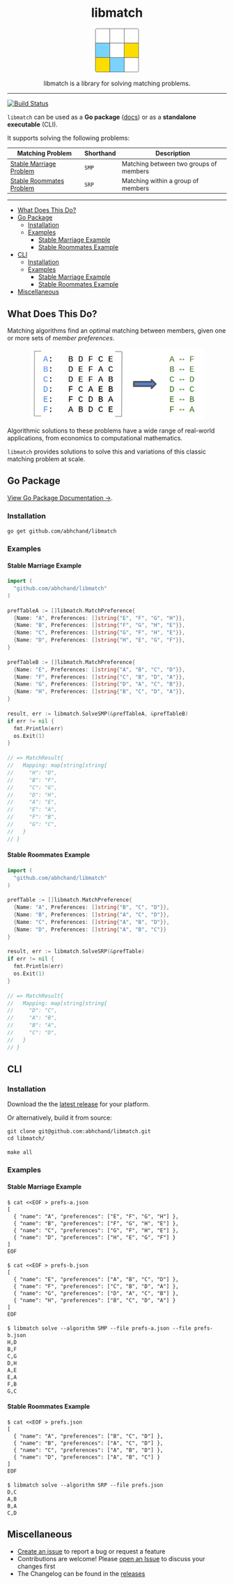 <div align="center">
  <h1>libmatch</h1>

  <a href="https://github.com/abhchand/libmatch">
    <img
      width="100"
      alt="libmatch"
      src="https://raw.githubusercontent.com/abhchand/libmatch/master/meta/logo.png"
    />
  </a>

  <p>libmatch is a library for solving matching problems.</p>
</div>

---

[![Build Status][ci-badge]][ci]

`libmatch` can be used as a **Go package** ([docs](https://pkg.go.dev/github.com/abhchand/libmatch)) or as a **standalone executable** (CLI).

It supports solving the following problems:

| Matching Problem | Shorthand | Description |
|---|---|---|
| [Stable Marriage Problem](https://en.wikipedia.org/wiki/Stable_marriage_problem) | `SMP` | Matching between two groups of members |
| [Stable Roommates Problem](https://en.wikipedia.org/wiki/Stable_roommates_problem) | `SRP` | Matching within a group of members |

---

- [What Does This Do?](#what-does-this-do)
- [Go Package](#go-package)
  * [Installation](#pkg-installation)
  * [Examples](#pkg-examples)
    * [Stable Marriage Example](#pkg-stable-marriage-example)
    * [Stable Roommates Example](#pkg-stable-roommates-example)
- [CLI](#cli)
  * [Installation](#cliinstallation)
  * [Examples](#cli-examples)
    * [Stable Marriage Example](#cli-stable-marriage-example)
    * [Stable Roommates Example](#cli-stable-roommates-example)
- [Miscellaneous](#miscellaneous)


## <a name="what-does-this-do">What Does This Do?

Matching algorithms find an optimal matching between members, given one or more sets of *member preferences*.

<div align="center">
  <img src="https://github.com/abhchand/libmatch/raw/main/meta/matching.png" width="400px" />
</div>

Algorithmic solutions to these problems have a wide range of real-world applications, from economics to computational mathematics.

`libmatch` provides solutions to solve this and variations of this classic matching problem at scale.

## <a name="go-package">Go Package

[View Go Package Documentation →](https://pkg.go.dev/github.com/abhchand/libmatch#section-documentation).

### <a name="pkg-installation"></a>Installation

```shell
go get github.com/abhchand/libmatch
```

### <a name="pkg-examples">Examples

#### <a name="pkg-stable-marriage-example">Stable Marriage Example

```go
import (
  "github.com/abhchand/libmatch"
)

prefTableA := []libmatch.MatchPreference{
  {Name: "A", Preferences: []string{"E", "F", "G", "H"}},
  {Name: "B", Preferences: []string{"F", "G", "H", "E"}},
  {Name: "C", Preferences: []string{"G", "F", "H", "E"}},
  {Name: "D", Preferences: []string{"H", "E", "G", "F"}},
}

prefTableB := []libmatch.MatchPreference{
  {Name: "E", Preferences: []string{"A", "B", "C", "D"}},
  {Name: "F", Preferences: []string{"C", "B", "D", "A"}},
  {Name: "G", Preferences: []string{"D", "A", "C", "B"}},
  {Name: "H", Preferences: []string{"B", "C", "D", "A"}},
}

result, err := libmatch.SolveSMP(&prefTableA, &prefTableB)
if err != nil {
  fmt.Println(err)
  os.Exit(1)
}

// => MatchResult{
//   Mapping: map[string]string{
//     "H": "D",
//     "B": "F",
//     "C": "G",
//     "D": "H",
//     "A": "E",
//     "E": "A",
//     "F": "B",
//     "G": "C",
//   }
// }
```

#### <a name="pkg-stable-roommates-example">Stable Roommates Example

```go
import (
  "github.com/abhchand/libmatch"
)

prefTable := []libmatch.MatchPreference{
  {Name: "A", Preferences: []string{"B", "C", "D"}},
  {Name: "B", Preferences: []string{"A", "C", "D"}},
  {Name: "C", Preferences: []string{"A", "B", "D"}},
  {Name: "D", Preferences: []string{"A", "B", "C"}}
}

result, err := libmatch.SolveSRP(&prefTable)
if err != nil {
  fmt.Println(err)
  os.Exit(1)
}

// => MatchResult{
//   Mapping: map[string]string{
//     "D": "C",
//     "A": "B",
//     "B": "A",
//     "C": "D",
//   }
// }
```

## <a name="cli">CLI

### <a name="cli-installation"></a>Installation

Download the the [latest release](https://github.com/abhchand/libmatch/releases/latest) for your platform.

Or alternatively, build it from source:

```shell
git clone git@github.com:abhchand/libmatch.git
cd libmatch/

make all
```


### <a name="cli-examples">Examples

#### <a name="cli-stable-marriage-example">Stable Marriage Example
```shell
$ cat <<EOF > prefs-a.json
[
  { "name": "A", "preferences": ["E", "F", "G", "H"] },
  { "name": "B", "preferences": ["F", "G", "H", "E"] },
  { "name": "C", "preferences": ["G", "F", "H", "E"] },
  { "name": "D", "preferences": ["H", "E", "G", "F"] }
]
EOF

$ cat <<EOF > prefs-b.json
[
  { "name": "E", "preferences": ["A", "B", "C", "D"] },
  { "name": "F", "preferences": ["C", "B", "D", "A"] },
  { "name": "G", "preferences": ["D", "A", "C", "B"] },
  { "name": "H", "preferences": ["B", "C", "D", "A"] }
]
EOF

$ libmatch solve --algorithm SMP --file prefs-a.json --file prefs-b.json
H,D
B,F
C,G
D,H
A,E
E,A
F,B
G,C
```

#### <a name="cli-stable-roommates-example">Stable Roommates Example

```shell
$ cat <<EOF > prefs.json
[
  { "name": "A", "preferences": ["B", "C", "D"] },
  { "name": "B", "preferences": ["A", "C", "D"] },
  { "name": "C", "preferences": ["A", "B", "D"] },
  { "name": "D", "preferences": ["A", "B", "C"] }
]
EOF

$ libmatch solve --algorithm SRP --file prefs.json
D,C
A,B
B,A
C,D
```

## <a name="miscellaneous">Miscellaneous

* [Create an issue](https://github.com/abhchand/libmatch/issues/new) to report a bug or request a feature
* Contributions are welcome! Please [open an Issue](https://github.com/abhchand/libmatch/issues/new) to discuss your changes first
* The Changelog can be found in the [releases](https://github.com/abhchand/libmatch/releases)

[ci-badge]:
  https://github.com/abhchand/libmatch/actions/workflows/test.yml/badge.svg?branch=main
[ci]:
  https://github.com/abhchand/libmatch/actions
